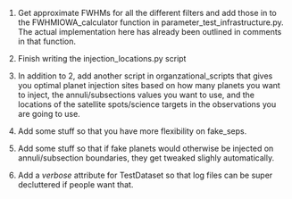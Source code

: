 1. Get approximate FWHMs for all the different filters
and add those in to the FWHMIOWA_calculator function
in parameter_test_infrastructure.py. The actual
implementation here has already been outlined in comments
in that function.

2. Finish writing the injection_locations.py script

3. In addition to 2, add another script in 
organzational_scripts that gives you optimal planet 
injection sites based on how many planets you want to 
inject, the annuli/subsections values you want to use,
and the locations of the satellite spots/science targets
in the observations you are going to use.

4. Add some stuff so that you have more flexibility on
fake_seps.

5. Add some stuff so that if fake planets would otherwise
be injected on annuli/subsection boundaries, they get
tweaked slighly automatically.

6. Add a _verbose_ attribute for TestDataset so that log
files can be super decluttered if people want that.
